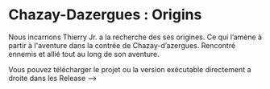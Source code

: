 # Chazay-Dazergues : Origins
Nous incarnons Thierry Jr. a la recherche des ses origines. Ce qui l’amène à partir à l'aventure dans la contrée de Chazay-d’azergues. Rencontré ennemis et allié tout au long de  son aventure.

Vous pouvez télécharger le projet ou la version exécutable directement a droite dans les Release -->
